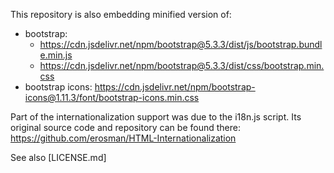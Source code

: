 This repository is also embedding minified version of:
- bootstrap: 
  * <https://cdn.jsdelivr.net/npm/bootstrap@5.3.3/dist/js/bootstrap.bundle.min.js>
  * <https://cdn.jsdelivr.net/npm/bootstrap@5.3.3/dist/css/bootstrap.min.css>
- bootstrap icons:
  <https://cdn.jsdelivr.net/npm/bootstrap-icons@1.11.3/font/bootstrap-icons.min.css>

Part of the internationalization support was due to the i18n.js script. Its
original source code and repository can be found there:
<https://github.com/erosman/HTML-Internationalization>

See also [LICENSE.md]
